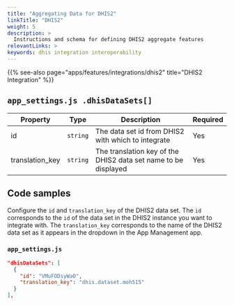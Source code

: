 ```yaml
---
title: "Aggregating Data for DHIS2"
linkTitle: "DHIS2"
weight: 5
description: >
  Instructions and schema for defining DHIS2 aggregate features
relevantLinks: >
keywords: dhis integration interoperability
---
```


{{% see-also page="apps/features/integrations/dhis2" title="DHIS2 Integration" %}}

## `app_settings.js .dhisDataSets[]`

|Property|Type|Description|Required|
|---|---|---|---|
id | `string` | The data set id from DHIS2 with which to integrate | Yes
translation_key | `string` | The translation key of the DHIS2 data set name to be displayed | Yes

## Code samples

Configure the `id` and `translation_key` of the DHIS2 data set. The `id` corresponds to the `id` of the data set in the DHIS2 instance you want to integrate with. The `translation_key` corresponds to the name of the DHIS2 data set as it appears in the dropdown in the App Management app.

### `app_settings.js`

```json
"dhisDataSets": [
  {
    "id": "VMuFODsyWaO",
    "translation_key": "dhis.dataset.moh515"
  }
],
```
